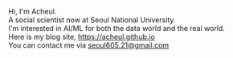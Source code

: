 Hi, I'm Acheul.  
A social scientist now at Seoul National University.  
I'm interested in AI/ML for both the data world and the real world.  
Here is my blog site, https://acheul.github.io  
You can contact me via seoul605.21@gmail.com
